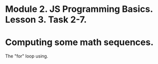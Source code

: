 # Module 2. JS Programming Basics. Lesson 3. Task 2-7.

# Сomputing some math sequences.

The "for" loop using.
